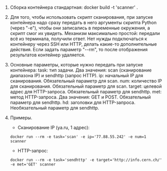 1. Сборка контейнера стандартная: 
    docker build -t 'scanner' .

2. Для того, чтобы использовать скрипт сканирования, при запуске контейнера надо сразу передать в него аргументы скрипта Python (через "-e"), чтобы они записались в переменные окружения, а скрипт смог их увидеть. Механизм максимально простой: передали всё из терминала, получили ответ. Нет нужды подключаться к контейнеру через SSH или HTTP, делать какие-то дополнительные действия. Если задать параметр "--rm", то после отображения результатов контейнер удаляется.

3. Основные параметры, которые нужно передать при запуске контейнера:
    task: тип задачи. Два значения: scan (сканирование диапазона IP) и sendhttp (запрос HTTP).
    ip: начальный IP для сканирования. Обязательный параметр для scan.
    num: количество IP для сканирования. Обязательный параметр для scan.
    target: целевой адрес для HTTP-запроса. Обязательный параметр для sendhttp.
    met: метод HTTP-запроса. Два значения: GET и POST. Обязательный параметр для sendhttp.
    hd: заголовки для HTTP-запроса. Необязательный параметр для sendhttp.

4. Примеры.
    - Сканирование IP (ya.ru, 1 адрес): 
    ```
    docker run --rm -e task='scan' -e ip='77.88.55.242' -e num=1 scanner
    ```

    - HTTP-запрос:

    ```
    docker run --rm -e task='sendhttp' -e target='http://info.cern.ch/' -e met='GET' scanner
    ```